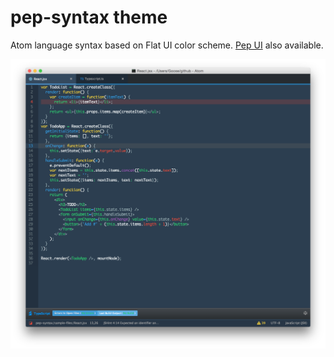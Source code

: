# pep-syntax theme

Atom language syntax based on Flat UI color scheme. [Pep UI](https://github.com/Pepeye/pep-ui) also available.

![Screenshot](https://github.com/Pepeye/pep-syntax/blob/master/screenshot.png)